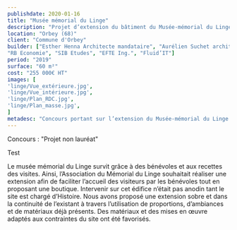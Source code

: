 ```yaml
---
publishdate: 2020-01-16
title: "Musée mémorial du Linge"
description: "Projet d’extension du bâtiment du Musée-mémorial du Linge"
location: "Orbey (68)"
client: "Commune d'Orbey"
builder: ["Esther Henna Architecte mandataire", "Aurélien Suchet architecte associé",
"RB Economie", "SIB Etudes", "EFTE Ing.", "Fluid’IT"]
period: "2019"
surface: "60 m²"
cost: "255 000€ HT"
images: [
'linge/Vue_extérieure.jpg',
'linge/Vue_intérieure.jpg',
'linge/Plan_RDC.jpg',
'linge/Plan_masse.jpg',
]
metadesc: "Concours portant sur l’extension du Musée-mémorial du Linge situé sur les hauteurs d’Orbey dans le massif des Vosges."
---
```

Concours : "Projet non lauréat"

Test

Le musée mémorial du Linge survit grâce à des bénévoles et aux recettes des visites. Ainsi, l’Association du Mémorial du Linge souhaitait réaliser une extension afin de faciliter l’accueil des visiteurs par les bénévoles tout en proposant une boutique. Intervenir sur cet édifice n’était pas anodin tant le site est chargé d’Histoire. Nous avons proposé une extension sobre et dans la continuité de l’existant à travers l’utilisation de proportions, d’ambiances et de matériaux déjà présents. Des matériaux et des mises en œuvre adaptés aux contraintes du site ont été favorisés.
